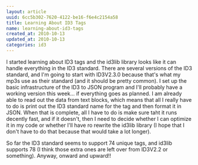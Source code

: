 ```yaml
---
layout: article
uuid: 6cc5b302-7620-4122-be16-f6e4c2154a58
title: Learning About ID3 Tags
name: learning-about-id3-tags
created_at: 2010-10-13
updated_at: 2010-10-13
categories: id3
---
```

  I started learning about ID3 tags and the id3lib library looks like it can handle everything in the ID3 standard.  There are several versions of the ID3 standard, and I'm going to start with ID3V2.3.0 because that's what my mp3s use as their standard (and it should be pretty common).
  I set up the basic infrastructure of the ID3 to JSON program and I'll probably have a working version this week... if everything goes as planned.  I am already able to read out the data from text blocks, which means that all I really have to do is print out the ID3 standard name for the tag and then format it in JSON.  When that is complete, all I have to do is make sure taht it runs decently fast, and if it doesn't, then I need to decide whether I can optimize it in my code or whether I'll have ro rewrite the id3lib library (I hope that I don't have to do that because that would take a lot longer).

  So far the ID3 standard seems to support 74 unique tags, and id3lib supports 78 (I think those extra ones are left over from ID3V2.2 or something).  Anyway, onward and upward!!
